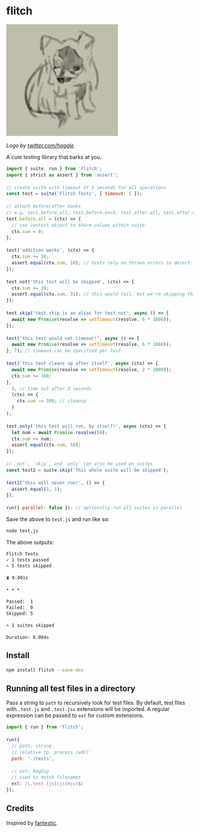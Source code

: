 # flitch

![flitch](logo.jpg)

*Logo by [twitter.com/haggle](https://twitter.com/haggle)*

A cute testing library that barks at you.

```js
import { suite, run } from 'flitch';
import { strict as assert } from 'assert';

// create suite with timeout of 5 seconds for all operations
const test = suite('Flitch Tests', { timeout: 5 });

// attach before/after hooks
// e.g, test.before.all, test.before.each, test.after.all, test.after.each
test.before.all = (ctx) => {
  // use context object to share values within suite
  ctx.sum = 0;
};

test('addition works', (ctx) => {
  ctx.sum += 10;
  assert.equal(ctx.sum, 10); // tests rely on thrown errors to detect failures
});

test.not('this test will be skipped', (ctx) => {
  ctx.sum += 20;
  assert.equal(ctx.sum, 31); // this would fail, but we're skipping this test! *shrugs*
});

test.skip('test.skip is an alias for test.not', async () => {
  await new Promise(resolve => setTimeout(resolve, 6 * 1000));
});

test('this test would not timeout!', async () => {
  await new Promise(resolve => setTimeout(resolve, 6 * 1000));
}, 7); // timeout can be specified per test

test('this test cleans up after itself', async (ctx) => {
  await new Promise(resolve => setTimeout(resolve, 2 * 1000));
  ctx.sum += 100;
},
  3, // time out after 3 seconds
  (ctx) => {
    ctx.sum -= 100; // cleanup
  }
);

test.only('this test will run, by itself!', async (ctx) => {
  let num = await Promise.resolve(50);
  ctx.sum += num;
  assert.equal(ctx.sum, 50);
});

// `not`, `skip`, and `only` can also be used on suites
const test2 = suite.skip('This whole suite will be skipped');

test2('this will never run!', () => {
  assert.equal(1, 1);
});

run({ parallel: false }); // optionally run all suites in parallel
```

Save the above to `test.js` and run like so:
```bash
node test.js
````

The above outputs:
```
Flitch Tests
✓ 1 tests passed
↷ 5 tests skipped

⧗ 0.001s

• • •

Passed:  1
Failed:  0
Skipped: 5

↷ 1 suites skipped

Duration: 0.004s
```

## Install

```bash
npm install flitch --save-dev
```

## Running all test files in a directory

Pass a string to `path` to recursively look for test files. By default, test files with `.test.js` and `.test.jsx` extensions will be imported. A regular expression can be passed to `ext` for custom extensions.

```js
import { run } from 'flitch';

run({
  // path: string
  // relative to `process.cwd()`
  path: './tests',

  // ext: RegExp
  // used to match filenames
  ext: /\.test.(js|cjs|mjs)$/
});
```

## Credits
Inspired by [fantestic](https://github.com/porsager/fantestic).
